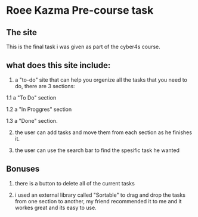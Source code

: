 # Roee Kazma Pre-course task

## The site

This is the final task i was given as part of the cyber4s course.

## what does this site include:

1. a "to-do" site that can help you orgenize all the tasks that you need to do, there are 3 sections:

1.1 a "To Do" section

1.2 a "In Proggres" section

1.3 a "Done" section.

2. the user can add tasks and move them from each section as he finishes it.

3. the user can use the search bar to find the spesific task he wanted

## Bonuses

1. there is a button to delete all of the current tasks

2. i used an external library called "Sortable" to drag and drop the tasks from one section to another, my friend recommended it to me and it workes great and its easy to use.